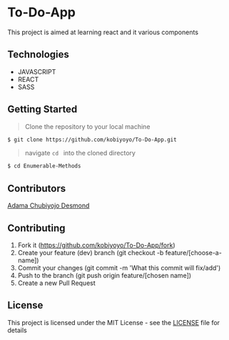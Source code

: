 # To-Do-App
This project is aimed at learning react and it various components

## Technologies

- JAVASCRIPT
- REACT
- SASS





## Getting Started

> Clone the repository to your local machine

```sh
$ git clone https://github.com/kobiyoyo/To-Do-App.git
```

> navigate ```cd ``` into the cloned directory

```sh
$ cd Enumerable-Methods
```
## Contributors
[Adama Chubiyojo Desmond](https://github.com/kobiyoyo)

## Contributing

1. Fork it (https://github.com/kobiyoyo/To-Do-App/fork)
2. Create your feature (dev) branch (git checkout -b feature/[choose-a-name])
3. Commit your changes (git commit -m 'What this commit will fix/add')
4. Push to the branch (git push origin feature/[chosen name])
5. Create a new Pull Request

## License

This project is licensed under the MIT License - see the [LICENSE](./LICENSE.md) file for details
